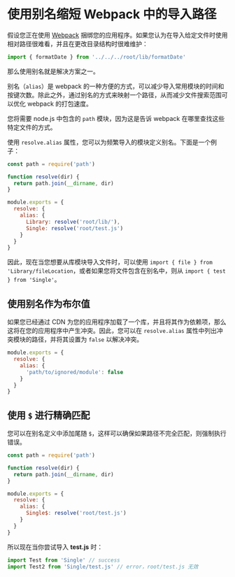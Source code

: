 # 使用别名缩短 Webpack 中的导入路径

假设您正在使用 [Webpack](https://webpack.js.org/) 捆绑您的应用程序。如果您认为在导入给定文件时使用相对路径很难看，并且在更改目录结构时很难维护：

```js
import { formatDate } from '../../../root/lib/formatDate'
```

那么使用别名就是解决方案之一。

别名（`alias`）是 webpack 的一种方便的方式，可以减少导入常用模块的时间和按键次数。除此之外，通过别名的方式来映射一个路径，从而减少⽂件搜索范围可以优化 webpack 的打包速度。

您将需要 node.js 中包含的 `path` 模块，因为这是告诉 webpack 在哪里查找这些特定文件的方式。

使用 `resolve.alias` 属性，您可以为频繁导入的模块定义别名。下面是一个例子：

```js
const path = require('path')

function resolve(dir) {
  return path.join(__dirname, dir)
}

module.exports = {
  resolve: {
    alias: {
      Library: resolve('root/lib/'),
      Single: resolve('root/test.js')
    }
  }
}
```

因此，现在当您想要从库模块导入文件时，可以使用 `import { file } from 'Library/fileLocation`，或者如果您将文件包含在别名中，则从 `import { test } from 'Single'`。

## 使用别名作为布尔值

如果您已经通过 CDN 为您的应用程序加载了一个库，并且将其作为依赖项，那么这将在您的应用程序中产生冲突。因此，您可以在 `resolve.alias` 属性中列出冲突模块的路径，并将其设置为 `false` 以解决冲突。

```js
module.exports = {
  resolve: {
    alias: {
      'path/to/ignored/module': false
    }
  }
}
```

## 使用 `$` 进行精确匹配

您可以在别名定义中添加尾随 `$`，这样可以确保如果路径不完全匹配，则强制执行错误。

```js
const path = require('path')

function resolve(dir) {
  return path.join(__dirname, dir)
}

module.exports = {
  resolve: {
    alias: {
      Single$: resolve('root/test.js')
    }
  }
}
```

所以现在当你尝试导入 **test.js** 时：

```js
import Test from 'Single' // success
import Test2 from 'Single/test.js' // error，root/test.js 无效
```
